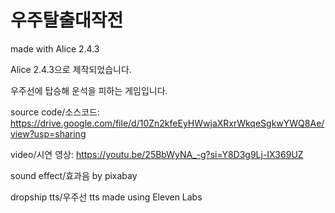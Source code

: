 # 우주탈출대작전
made with Alice 2.4.3

Alice 2.4.3으로 제작되었습니다.

우주선에 탑승해 운석을 피하는 게임입니다.

source code/소스코드: https://drive.google.com/file/d/10Zn2kfeEyHWwjaXRxrWkqeSgkwYWQ8Ae/view?usp=sharing

video/시연 영상: https://youtu.be/25BbWyNA_-g?si=Y8D3g9Lj-IX369UZ

sound effect/효과음 by pixabay

dropship tts/우주선 tts made using Eleven Labs
